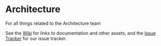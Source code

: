 # Architecture
For all things related to the Architecture team

See the [Wiki](https://github.com/GovStackWorkingGroup/Architecture/wiki) for links to documentation and other assets, and the [Issue Tracker](https://github.com/GovStackWorkingGroup/Architecture/projects/1) for our issue tracker.
